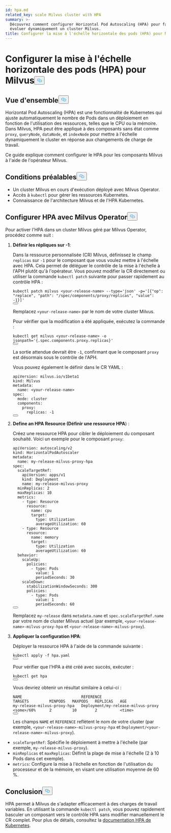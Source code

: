 ```yaml
---
id: hpa.md
related_key: scale Milvus cluster with HPA
summary: >-
  Découvrez comment configurer Horizontal Pod Autoscaling (HPA) pour faire
  évoluer dynamiquement un cluster Milvus.
title: Configurer la mise à l'échelle horizontale des pods (HPA) pour Milvus
---
```

<h1 id="Configure-Horizontal-Pod-Autoscaling-HPA-for-Milvus" class="common-anchor-header">Configurer la mise à l'échelle horizontale des pods (HPA) pour Milvus<button data-href="#Configure-Horizontal-Pod-Autoscaling-HPA-for-Milvus" class="anchor-icon" translate="no">
      <svg translate="no"
        aria-hidden="true"
        focusable="false"
        height="20"
        version="1.1"
        viewBox="0 0 16 16"
        width="16"
      >
        <path
          fill="#0092E4"
          fill-rule="evenodd"
          d="M4 9h1v1H4c-1.5 0-3-1.69-3-3.5S2.55 3 4 3h4c1.45 0 3 1.69 3 3.5 0 1.41-.91 2.72-2 3.25V8.59c.58-.45 1-1.27 1-2.09C10 5.22 8.98 4 8 4H4c-.98 0-2 1.22-2 2.5S3 9 4 9zm9-3h-1v1h1c1 0 2 1.22 2 2.5S13.98 12 13 12H9c-.98 0-2-1.22-2-2.5 0-.83.42-1.64 1-2.09V6.25c-1.09.53-2 1.84-2 3.25C6 11.31 7.55 13 9 13h4c1.45 0 3-1.69 3-3.5S14.5 6 13 6z"
        ></path>
      </svg>
    </button></h1><h2 id="Overview" class="common-anchor-header">Vue d'ensemble<button data-href="#Overview" class="anchor-icon" translate="no">
      <svg translate="no"
        aria-hidden="true"
        focusable="false"
        height="20"
        version="1.1"
        viewBox="0 0 16 16"
        width="16"
      >
        <path
          fill="#0092E4"
          fill-rule="evenodd"
          d="M4 9h1v1H4c-1.5 0-3-1.69-3-3.5S2.55 3 4 3h4c1.45 0 3 1.69 3 3.5 0 1.41-.91 2.72-2 3.25V8.59c.58-.45 1-1.27 1-2.09C10 5.22 8.98 4 8 4H4c-.98 0-2 1.22-2 2.5S3 9 4 9zm9-3h-1v1h1c1 0 2 1.22 2 2.5S13.98 12 13 12H9c-.98 0-2-1.22-2-2.5 0-.83.42-1.64 1-2.09V6.25c-1.09.53-2 1.84-2 3.25C6 11.31 7.55 13 9 13h4c1.45 0 3-1.69 3-3.5S14.5 6 13 6z"
        ></path>
      </svg>
    </button></h2><p>Horizontal Pod Autoscaling (HPA) est une fonctionnalité de Kubernetes qui ajuste automatiquement le nombre de Pods dans un déploiement en fonction de l'utilisation des ressources, telles que le CPU ou la mémoire. Dans Milvus, HPA peut être appliqué à des composants sans état comme <code translate="no">proxy</code>, <code translate="no">queryNode</code>, <code translate="no">dataNode</code>, et <code translate="no">indexNode</code> pour mettre à l'échelle dynamiquement le cluster en réponse aux changements de charge de travail.</p>
<p>Ce guide explique comment configurer le HPA pour les composants Milvus à l'aide de l'opérateur Milvus.</p>
<h2 id="Prerequisites" class="common-anchor-header">Conditions préalables<button data-href="#Prerequisites" class="anchor-icon" translate="no">
      <svg translate="no"
        aria-hidden="true"
        focusable="false"
        height="20"
        version="1.1"
        viewBox="0 0 16 16"
        width="16"
      >
        <path
          fill="#0092E4"
          fill-rule="evenodd"
          d="M4 9h1v1H4c-1.5 0-3-1.69-3-3.5S2.55 3 4 3h4c1.45 0 3 1.69 3 3.5 0 1.41-.91 2.72-2 3.25V8.59c.58-.45 1-1.27 1-2.09C10 5.22 8.98 4 8 4H4c-.98 0-2 1.22-2 2.5S3 9 4 9zm9-3h-1v1h1c1 0 2 1.22 2 2.5S13.98 12 13 12H9c-.98 0-2-1.22-2-2.5 0-.83.42-1.64 1-2.09V6.25c-1.09.53-2 1.84-2 3.25C6 11.31 7.55 13 9 13h4c1.45 0 3-1.69 3-3.5S14.5 6 13 6z"
        ></path>
      </svg>
    </button></h2><ul>
<li>Un cluster Milvus en cours d'exécution déployé avec Milvus Operator.</li>
<li>Accès à <code translate="no">kubectl</code> pour gérer les ressources Kubernetes.</li>
<li>Connaissance de l'architecture Milvus et de l'HPA Kubernetes.</li>
</ul>
<h2 id="Configure-HPA-with-Milvus-Operator" class="common-anchor-header">Configurer HPA avec Milvus Operator<button data-href="#Configure-HPA-with-Milvus-Operator" class="anchor-icon" translate="no">
      <svg translate="no"
        aria-hidden="true"
        focusable="false"
        height="20"
        version="1.1"
        viewBox="0 0 16 16"
        width="16"
      >
        <path
          fill="#0092E4"
          fill-rule="evenodd"
          d="M4 9h1v1H4c-1.5 0-3-1.69-3-3.5S2.55 3 4 3h4c1.45 0 3 1.69 3 3.5 0 1.41-.91 2.72-2 3.25V8.59c.58-.45 1-1.27 1-2.09C10 5.22 8.98 4 8 4H4c-.98 0-2 1.22-2 2.5S3 9 4 9zm9-3h-1v1h1c1 0 2 1.22 2 2.5S13.98 12 13 12H9c-.98 0-2-1.22-2-2.5 0-.83.42-1.64 1-2.09V6.25c-1.09.53-2 1.84-2 3.25C6 11.31 7.55 13 9 13h4c1.45 0 3-1.69 3-3.5S14.5 6 13 6z"
        ></path>
      </svg>
    </button></h2><p>Pour activer l'HPA dans un cluster Milvus géré par Milvus Operator, procédez comme suit :</p>
<ol>
<li><p><strong>Définir les répliques sur -1</strong>:</p>
<p>Dans la ressource personnalisée (CR) Milvus, définissez le champ <code translate="no">replicas</code> sur <code translate="no">-1</code> pour le composant que vous voulez mettre à l'échelle avec HPA. Cela permet de déléguer le contrôle de la mise à l'échelle à l'APH plutôt qu'à l'opérateur. Vous pouvez modifier la CR directement ou utiliser la commande <code translate="no">kubectl patch</code> suivante pour passer rapidement au contrôle HPA :</p>
<pre><code translate="no" class="language-bash">kubectl patch milvus &lt;your-release-name&gt; --<span class="hljs-built_in">type</span>=<span class="hljs-string">&#x27;json&#x27;</span> -p=<span class="hljs-string">&#x27;[{&quot;op&quot;: &quot;replace&quot;, &quot;path&quot;: &quot;/spec/components/proxy/replicas&quot;, &quot;value&quot;: -1}]&#x27;</span>
<button class="copy-code-btn"></button></code></pre>
<p>Remplacez <code translate="no">&lt;your-release-name&gt;</code> par le nom de votre cluster Milvus.</p>
<p>Pour vérifier que la modification a été appliquée, exécutez la commande :</p>
<pre><code translate="no" class="language-bash">kubectl <span class="hljs-keyword">get</span> milvus &lt;your-release-name&gt; -o jsonpath=<span class="hljs-string">&#x27;{.spec.components.proxy.replicas}&#x27;</span>
<button class="copy-code-btn"></button></code></pre>
<p>La sortie attendue devrait être <code translate="no">-1</code>, confirmant que le composant <code translate="no">proxy</code> est désormais sous le contrôle de l'APH.</p>
<p>Vous pouvez également le définir dans le CR YAML :</p>
<pre><code translate="no" class="language-yaml">apiVersion: milvus.io/v1beta1
kind: Milvus
metadata:
  name: &lt;your-release-name&gt;
spec:
  mode: cluster
  components:
    proxy:
      replicas: -1
<button class="copy-code-btn"></button></code></pre></li>
<li><p><strong>Define an HPA Resource (Définir une ressource HPA</strong>) :</p>
<p>Créez une ressource HPA pour cibler le déploiement du composant souhaité. Voici un exemple pour le composant <code translate="no">proxy</code>:</p>
<pre><code translate="no" class="language-yaml">apiVersion: autoscaling/v2
kind: HorizontalPodAutoscaler
metadata:
  name: my-release-milvus-proxy-hpa
spec:
  scaleTargetRef:
    apiVersion: apps/v1
    kind: Deployment
    name: my-release-milvus-proxy
  minReplicas: 2
  maxReplicas: 10
  metrics:
    - <span class="hljs-built_in">type</span>: Resource
      resource:
        name: cpu
        target:
          <span class="hljs-built_in">type</span>: Utilization
          averageUtilization: 60
    - <span class="hljs-built_in">type</span>: Resource
      resource:
        name: memory
        target:
          <span class="hljs-built_in">type</span>: Utilization
          averageUtilization: 60
  behavior:
    scaleUp:
      policies:
        - <span class="hljs-built_in">type</span>: Pods
          value: 1
          periodSeconds: 30
    scaleDown:
      stabilizationWindowSeconds: 300
      policies:
        - <span class="hljs-built_in">type</span>: Pods
          value: 1
          periodSeconds: 60
<button class="copy-code-btn"></button></code></pre>
<p>Remplacez <code translate="no">my-release</code> dans <code translate="no">metadata.name</code> et <code translate="no">spec.scaleTargetRef.name</code> par votre nom de cluster Milvus actuel (par exemple, <code translate="no">&lt;your-release-name&gt;-milvus-proxy-hpa</code> et <code translate="no">&lt;your-release-name&gt;-milvus-proxy</code>).</p></li>
<li><p><strong>Appliquer la configuration HPA</strong>:</p>
<p>Déployer la ressource HPA à l'aide de la commande suivante :</p>
<pre><code translate="no" class="language-bash">kubectl apply -f hpa.yaml
<button class="copy-code-btn"></button></code></pre>
<p>Pour vérifier que l'HPA a été créé avec succès, exécuter :</p>
<pre><code translate="no" class="language-bash">kubectl <span class="hljs-keyword">get</span> hpa
<button class="copy-code-btn"></button></code></pre>
<p>Vous devriez obtenir un résultat similaire à celui-ci :</p>
<pre><code translate="no">NAME                          REFERENCE                            TARGETS         MINPODS   MAXPODS   REPLICAS   AGE
my-release-milvus-proxy-hpa   Deployment/my-release-milvus-proxy   &lt;some&gt;/60%      2         10        2          &lt;time&gt;
<button class="copy-code-btn"></button></code></pre>
<p>Les champs <code translate="no">NAME</code> et <code translate="no">REFERENCE</code> reflètent le nom de votre cluster (par exemple, <code translate="no">&lt;your-release-name&gt;-milvus-proxy-hpa</code> et <code translate="no">Deployment/&lt;your-release-name&gt;-milvus-proxy</code>).</p></li>
</ol>
<ul>
<li><code translate="no">scaleTargetRef</code>: Spécifie le déploiement à mettre à l'échelle (par exemple, <code translate="no">my-release-milvus-proxy</code>).</li>
<li><code translate="no">minReplicas</code> et <code translate="no">maxReplicas</code>: Définit la plage de mise à l'échelle (2 à 10 Pods dans cet exemple).</li>
<li><code translate="no">metrics</code>: Configure la mise à l'échelle en fonction de l'utilisation du processeur et de la mémoire, en visant une utilisation moyenne de 60 %.</li>
</ul>
<h2 id="Conclusion" class="common-anchor-header">Conclusion<button data-href="#Conclusion" class="anchor-icon" translate="no">
      <svg translate="no"
        aria-hidden="true"
        focusable="false"
        height="20"
        version="1.1"
        viewBox="0 0 16 16"
        width="16"
      >
        <path
          fill="#0092E4"
          fill-rule="evenodd"
          d="M4 9h1v1H4c-1.5 0-3-1.69-3-3.5S2.55 3 4 3h4c1.45 0 3 1.69 3 3.5 0 1.41-.91 2.72-2 3.25V8.59c.58-.45 1-1.27 1-2.09C10 5.22 8.98 4 8 4H4c-.98 0-2 1.22-2 2.5S3 9 4 9zm9-3h-1v1h1c1 0 2 1.22 2 2.5S13.98 12 13 12H9c-.98 0-2-1.22-2-2.5 0-.83.42-1.64 1-2.09V6.25c-1.09.53-2 1.84-2 3.25C6 11.31 7.55 13 9 13h4c1.45 0 3-1.69 3-3.5S14.5 6 13 6z"
        ></path>
      </svg>
    </button></h2><p>HPA permet à Milvus de s'adapter efficacement à des charges de travail variables. En utilisant la commande <code translate="no">kubectl patch</code>, vous pouvez rapidement basculer un composant vers le contrôle HPA sans modifier manuellement le CR complet. Pour plus de détails, consultez la <a href="https://kubernetes.io/docs/tasks/run-application/horizontal-pod-autoscale/">documentation HPA de Kubernetes</a>.</p>
